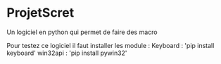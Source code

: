 # ProjetScret
Un logiciel en python qui permet de faire des macro

Pour testez ce logiciel il faut installer les module :
Keyboard : 'pip install keyboard'
win32api : 'pip install pywin32'
